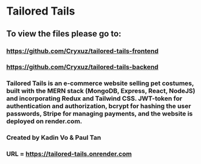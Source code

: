 # Tailored Tails

## To view the files please go to:
### https://github.com/Cryxuz/tailored-tails-frontend
### https://github.com/Cryxuz/tailored-tails-backend

### Tailored Tails is an e-commerce website selling pet costumes, built with the MERN stack (MongoDB, Express, React, NodeJS) and incorporating Redux and Tailwind CSS. JWT-token for authentication and authorization, bcrypt for hashing the user passwords, Stripe for managing payments, and the website is deployed on render.com.

### Created by Kadin Vo & Paul Tan

### URL = https://tailored-tails.onrender.com
